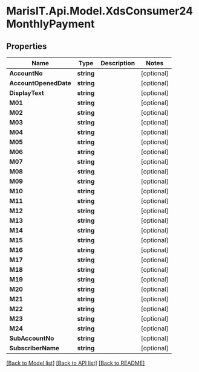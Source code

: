 
# MarisIT.Api.Model.XdsConsumer24MonthlyPayment

## Properties

Name | Type | Description | Notes
------------ | ------------- | ------------- | -------------
**AccountNo** | **string** |  | [optional] 
**AccountOpenedDate** | **string** |  | [optional] 
**DisplayText** | **string** |  | [optional] 
**M01** | **string** |  | [optional] 
**M02** | **string** |  | [optional] 
**M03** | **string** |  | [optional] 
**M04** | **string** |  | [optional] 
**M05** | **string** |  | [optional] 
**M06** | **string** |  | [optional] 
**M07** | **string** |  | [optional] 
**M08** | **string** |  | [optional] 
**M09** | **string** |  | [optional] 
**M10** | **string** |  | [optional] 
**M11** | **string** |  | [optional] 
**M12** | **string** |  | [optional] 
**M13** | **string** |  | [optional] 
**M14** | **string** |  | [optional] 
**M15** | **string** |  | [optional] 
**M16** | **string** |  | [optional] 
**M17** | **string** |  | [optional] 
**M18** | **string** |  | [optional] 
**M19** | **string** |  | [optional] 
**M20** | **string** |  | [optional] 
**M21** | **string** |  | [optional] 
**M22** | **string** |  | [optional] 
**M23** | **string** |  | [optional] 
**M24** | **string** |  | [optional] 
**SubAccountNo** | **string** |  | [optional] 
**SubscriberName** | **string** |  | [optional] 

[[Back to Model list]](../README.md#documentation-for-models)
[[Back to API list]](../README.md#documentation-for-api-endpoints)
[[Back to README]](../README.md)


